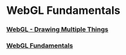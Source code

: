 # WebGL Fundamentals

### [WebGL - Drawing Multiple Things](https://webglfundamentals.org/webgl/lessons/webgl-drawing-multiple-things.html)

### [WebGL Fundamentals](https://webglfundamentals.org/webgl/lessons/webgl-fundamentals.html)

<!-- https://webglfundamentals.org/webgl/resources/webgl-utils.js
https://webglfundamentals.org/webgl/resources/m4.js
https://webglfundamentals.org/webgl/resources/primitives.js -->

